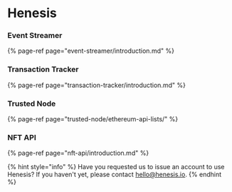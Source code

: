 # Henesis

### Event Streamer

{% page-ref page="event-streamer/introduction.md" %}

### Transaction Tracker

{% page-ref page="transaction-tracker/introduction.md" %}

### Trusted Node

{% page-ref page="trusted-node/ethereum-api-lists/" %}

### NFT API

{% page-ref page="nft-api/introduction.md" %}

{% hint style="info" %}
Have you requested us to issue an account to use Henesis? If you haven't yet, please contact [hello@henesis.io](mailto:hello@henesis.io).
{% endhint %}

